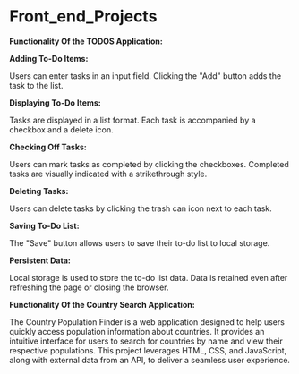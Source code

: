 # Front_end_Projects

**Functionality Of the TODOS Application:**

**Adding To-Do Items:**

Users can enter tasks in an input field.
Clicking the "Add" button adds the task to the list.

**Displaying To-Do Items:**

Tasks are displayed in a list format.
Each task is accompanied by a checkbox and a delete icon.

**Checking Off Tasks:**

Users can mark tasks as completed by clicking the checkboxes.
Completed tasks are visually indicated with a strikethrough style.

**Deleting Tasks:**

Users can delete tasks by clicking the trash can icon next to each task.

**Saving To-Do List:**

The "Save" button allows users to save their to-do list to local storage.

**Persistent Data:**

Local storage is used to store the to-do list data.
Data is retained even after refreshing the page or closing the browser.


**Functionality Of the Country Search Application:**

The Country Population Finder is a web application designed to help users quickly access population information about countries. It provides an intuitive interface for users to search for countries by name and view their respective populations. This project leverages HTML, CSS, and JavaScript, along with external data from an API, to deliver a seamless user experience.
